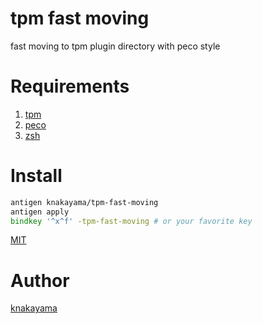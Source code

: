 tpm fast moving
===============

fast moving to tpm plugin directory with peco style

# Requirements

1. [tpm](https://github.com/tmux-plugins/tpm)
1. [peco](https://github.com/peco/peco)
1. [zsh](http://www.zsh.org/)

# Install

```zsh
antigen knakayama/tpm-fast-moving
antigen apply
bindkey '^x^f' -tpm-fast-moving # or your favorite key
```

[MIT](https://github.com/knakayama/tpm-fast-moving/blob/master/LICENSE)

# Author

[knakayama](https://github.com/knakayama)
